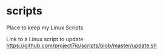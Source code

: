 # scripts
Place to keep my Linux Scripts

Link to a Linux script to update https://github.com/project7io/scripts/blob/master/update.sh 

